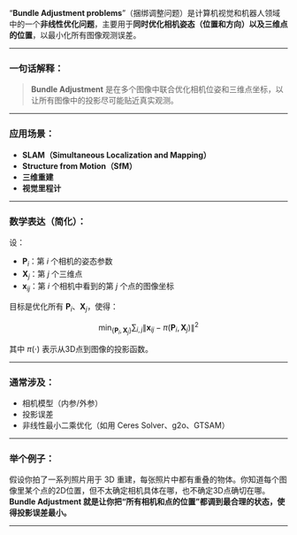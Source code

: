 “**Bundle Adjustment problems**”（捆绑调整问题）是计算机视觉和机器人领域中的一个**非线性优化问题**，主要用于**同时优化相机姿态（位置和方向）以及三维点的位置**，以最小化所有图像观测误差。

---

###  一句话解释：

> **Bundle Adjustment** 是在多个图像中联合优化相机位姿和三维点坐标，以让所有图像中的投影尽可能贴近真实观测。

---

###  应用场景：

* **SLAM（Simultaneous Localization and Mapping）**
* **Structure from Motion（SfM）**
* **三维重建**
* **视觉里程计**

---

###  数学表达（简化）：

设：

* $\mathbf{P}_i$：第 $i$ 个相机的姿态参数
* $\mathbf{X}_j$：第 $j$ 个三维点
* $\mathbf{x}_{ij}$：第 $i$ 个相机中看到的第 $j$ 个点的图像坐标

目标是优化所有 $\mathbf{P}_i$、$\mathbf{X}_j$，使得：

$$
\min_{\{\mathbf{P}_i, \mathbf{X}_j\}} \sum_{i,j} \left\| \mathbf{x}_{ij} - \pi(\mathbf{P}_i, \mathbf{X}_j) \right\|^2
$$

其中 $\pi(\cdot)$ 表示从3D点到图像的投影函数。

---

###  通常涉及：

* 相机模型（内参/外参）
* 投影误差
* 非线性最小二乘优化（如用 Ceres Solver、g2o、GTSAM）

---

###  举个例子：

假设你拍了一系列照片用于 3D 重建，每张照片中都有重叠的物体。你知道每个图像里某个点的2D位置，但不太确定相机具体在哪，也不确定3D点确切在哪。**Bundle Adjustment 就是让你把“所有相机和点的位置”都调到最合理的状态，使得投影误差最小。**

---
